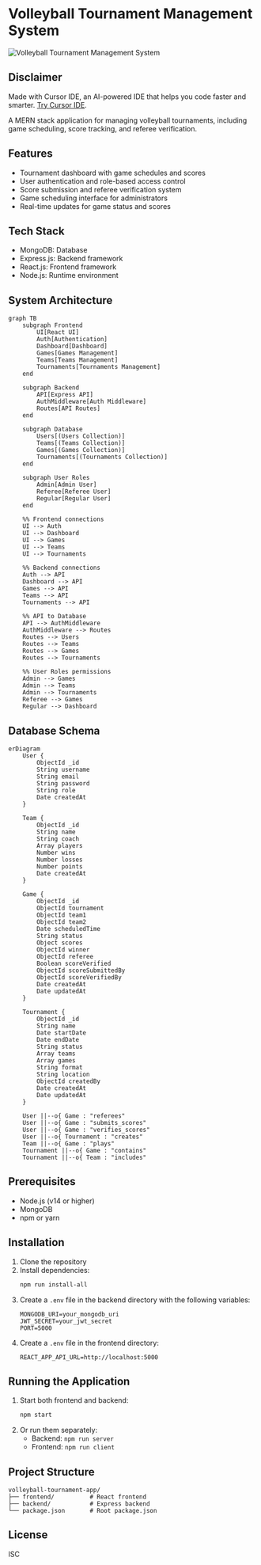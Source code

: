 # Volleyball Tournament Management System

![Volleyball Tournament Management System](https://example.com/logo.png)

## Disclaimer

Made with Cursor IDE, an AI-powered IDE that helps you code faster and smarter. [Try Cursor IDE](https://cursor.so).

A MERN stack application for managing volleyball tournaments, including game scheduling, score tracking, and referee verification.

## Features

- Tournament dashboard with game schedules and scores
- User authentication and role-based access control
- Score submission and referee verification system
- Game scheduling interface for administrators
- Real-time updates for game status and scores

## Tech Stack

- MongoDB: Database
- Express.js: Backend framework
- React.js: Frontend framework
- Node.js: Runtime environment

## System Architecture

```mermaid
graph TB
    subgraph Frontend
        UI[React UI]
        Auth[Authentication]
        Dashboard[Dashboard]
        Games[Games Management]
        Teams[Teams Management]
        Tournaments[Tournaments Management]
    end

    subgraph Backend
        API[Express API]
        AuthMiddleware[Auth Middleware]
        Routes[API Routes]
    end

    subgraph Database
        Users[(Users Collection)]
        Teams[(Teams Collection)]
        Games[(Games Collection)]
        Tournaments[(Tournaments Collection)]
    end

    subgraph User Roles
        Admin[Admin User]
        Referee[Referee User]
        Regular[Regular User]
    end

    %% Frontend connections
    UI --> Auth
    UI --> Dashboard
    UI --> Games
    UI --> Teams
    UI --> Tournaments

    %% Backend connections
    Auth --> API
    Dashboard --> API
    Games --> API
    Teams --> API
    Tournaments --> API

    %% API to Database
    API --> AuthMiddleware
    AuthMiddleware --> Routes
    Routes --> Users
    Routes --> Teams
    Routes --> Games
    Routes --> Tournaments

    %% User Roles permissions
    Admin --> Games
    Admin --> Teams
    Admin --> Tournaments
    Referee --> Games
    Regular --> Dashboard
```

## Database Schema

```mermaid
erDiagram
    User {
        ObjectId _id
        String username
        String email
        String password
        String role
        Date createdAt
    }

    Team {
        ObjectId _id
        String name
        String coach
        Array players
        Number wins
        Number losses
        Number points
        Date createdAt
    }

    Game {
        ObjectId _id
        ObjectId tournament
        ObjectId team1
        ObjectId team2
        Date scheduledTime
        String status
        Object scores
        ObjectId winner
        ObjectId referee
        Boolean scoreVerified
        ObjectId scoreSubmittedBy
        ObjectId scoreVerifiedBy
        Date createdAt
        Date updatedAt
    }

    Tournament {
        ObjectId _id
        String name
        Date startDate
        Date endDate
        String status
        Array teams
        Array games
        String format
        String location
        ObjectId createdBy
        Date createdAt
        Date updatedAt
    }

    User ||--o{ Game : "referees"
    User ||--o{ Game : "submits_scores"
    User ||--o{ Game : "verifies_scores"
    User ||--o{ Tournament : "creates"
    Team ||--o{ Game : "plays"
    Tournament ||--o{ Game : "contains"
    Tournament ||--o{ Team : "includes"
```

## Prerequisites

- Node.js (v14 or higher)
- MongoDB
- npm or yarn

## Installation

1. Clone the repository
2. Install dependencies:
   ```bash
   npm run install-all
   ```
3. Create a `.env` file in the backend directory with the following variables:
   ```
   MONGODB_URI=your_mongodb_uri
   JWT_SECRET=your_jwt_secret
   PORT=5000
   ```
4. Create a `.env` file in the frontend directory:
   ```
   REACT_APP_API_URL=http://localhost:5000
   ```

## Running the Application

1. Start both frontend and backend:
   ```bash
   npm start
   ```
2. Or run them separately:
   - Backend: `npm run server`
   - Frontend: `npm run client`

## Project Structure

```
volleyball-tournament-app/
├── frontend/          # React frontend
├── backend/           # Express backend
└── package.json       # Root package.json
```

## License

ISC 
